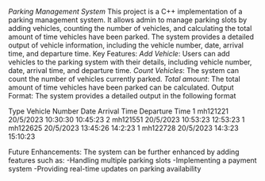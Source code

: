 
*Parking Management System*
This project is a C++ implementation of a parking management system. It allows admin to manage parking slots by adding vehicles, counting the number of vehicles, and calculating the total amount of time vehicles have been parked. 
The system provides a detailed output of vehicle information, including the vehicle number, date, arrival time, and departure time.
Key Features:
*Add Vehicle*: Users can add vehicles to the parking system with their details, including vehicle number, date, arrival time, and departure time.
*Count Vehicles*: The system can count the number of vehicles currently parked.
*Total amount*: The total amount of time vehicles have been parked can be calculated.
Output Format:
The system provides a detailed output in the following format


Type    Vehicle Number    Date          Arrival Time          Departure Time 
1			   mh121221			  20/5/2023			    10:30:30			       10:45:23
2			   mh121551			  20/5/2023			    10:53:23			       12:53:23
1			   mh122625			  20/5/2023			    13:45:26			       14:2:23
1			   mh122728			  20/5/2023			    14:3:23			         15:10:23

Future Enhancements:
The system can be further enhanced by adding features such as:
-Handling multiple parking slots
-Implementing a payment system
-Providing real-time updates on parking availability
